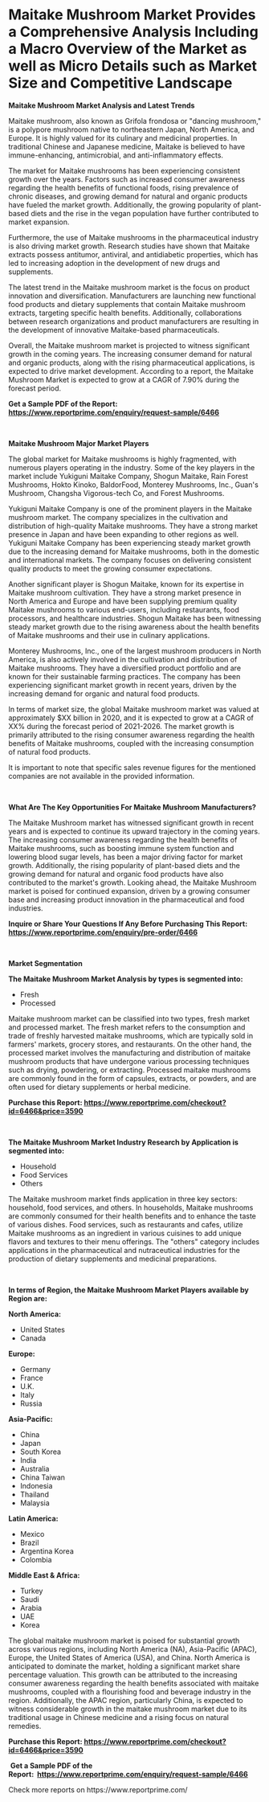 <p><h1>Maitake Mushroom Market Provides a Comprehensive Analysis Including a Macro Overview of the Market as well as Micro Details such as Market Size and Competitive Landscape</h1></p><p><strong>Maitake Mushroom Market Analysis and Latest Trends</strong></p>
<p><p>Maitake mushroom, also known as Grifola frondosa or "dancing mushroom," is a polypore mushroom native to northeastern Japan, North America, and Europe. It is highly valued for its culinary and medicinal properties. In traditional Chinese and Japanese medicine, Maitake is believed to have immune-enhancing, antimicrobial, and anti-inflammatory effects.</p><p>The market for Maitake mushrooms has been experiencing consistent growth over the years. Factors such as increased consumer awareness regarding the health benefits of functional foods, rising prevalence of chronic diseases, and growing demand for natural and organic products have fueled the market growth. Additionally, the growing popularity of plant-based diets and the rise in the vegan population have further contributed to market expansion.</p><p>Furthermore, the use of Maitake mushrooms in the pharmaceutical industry is also driving market growth. Research studies have shown that Maitake extracts possess antitumor, antiviral, and antidiabetic properties, which has led to increasing adoption in the development of new drugs and supplements.</p><p>The latest trend in the Maitake mushroom market is the focus on product innovation and diversification. Manufacturers are launching new functional food products and dietary supplements that contain Maitake mushroom extracts, targeting specific health benefits. Additionally, collaborations between research organizations and product manufacturers are resulting in the development of innovative Maitake-based pharmaceuticals.</p><p>Overall, the Maitake mushroom market is projected to witness significant growth in the coming years. The increasing consumer demand for natural and organic products, along with the rising pharmaceutical applications, is expected to drive market development. According to a report, the Maitake Mushroom Market is expected to grow at a CAGR of 7.90% during the forecast period.</p></p>
<p><strong>Get a Sample PDF of the Report:&nbsp; <a href="https://www.reportprime.com/enquiry/request-sample/6466">https://www.reportprime.com/enquiry/request-sample/6466</a></strong></p>
<p>&nbsp;</p>
<p><strong>Maitake Mushroom Major Market Players</strong></p>
<p><p>The global market for Maitake mushrooms is highly fragmented, with numerous players operating in the industry. Some of the key players in the market include Yukiguni Maitake Company, Shogun Maitake, Rain Forest Mushrooms, Hokto Kinoko, BaldorFood, Monterey Mushrooms, Inc., Guan's Mushroom, Changsha Vigorous-tech Co, and Forest Mushrooms.</p><p>Yukiguni Maitake Company is one of the prominent players in the Maitake mushroom market. The company specializes in the cultivation and distribution of high-quality Maitake mushrooms. They have a strong market presence in Japan and have been expanding to other regions as well. Yukiguni Maitake Company has been experiencing steady market growth due to the increasing demand for Maitake mushrooms, both in the domestic and international markets. The company focuses on delivering consistent quality products to meet the growing consumer expectations.</p><p>Another significant player is Shogun Maitake, known for its expertise in Maitake mushroom cultivation. They have a strong market presence in North America and Europe and have been supplying premium quality Maitake mushrooms to various end-users, including restaurants, food processors, and healthcare industries. Shogun Maitake has been witnessing steady market growth due to the rising awareness about the health benefits of Maitake mushrooms and their use in culinary applications.</p><p>Monterey Mushrooms, Inc., one of the largest mushroom producers in North America, is also actively involved in the cultivation and distribution of Maitake mushrooms. They have a diversified product portfolio and are known for their sustainable farming practices. The company has been experiencing significant market growth in recent years, driven by the increasing demand for organic and natural food products.</p><p>In terms of market size, the global Maitake mushroom market was valued at approximately $XX billion in 2020, and it is expected to grow at a CAGR of XX% during the forecast period of 2021-2026. The market growth is primarily attributed to the rising consumer awareness regarding the health benefits of Maitake mushrooms, coupled with the increasing consumption of natural food products.</p><p>It is important to note that specific sales revenue figures for the mentioned companies are not available in the provided information.</p></p>
<p>&nbsp;</p>
<p><strong>What Are The Key Opportunities For Maitake Mushroom Manufacturers?</strong></p>
<p><p>The Maitake Mushroom market has witnessed significant growth in recent years and is expected to continue its upward trajectory in the coming years. The increasing consumer awareness regarding the health benefits of Maitake mushrooms, such as boosting immune system function and lowering blood sugar levels, has been a major driving factor for market growth. Additionally, the rising popularity of plant-based diets and the growing demand for natural and organic food products have also contributed to the market's growth. Looking ahead, the Maitake Mushroom market is poised for continued expansion, driven by a growing consumer base and increasing product innovation in the pharmaceutical and food industries.</p></p>
<p><strong>Inquire or Share Your Questions If Any Before Purchasing This Report: <a href="https://www.reportprime.com/enquiry/pre-order/6466">https://www.reportprime.com/enquiry/pre-order/6466</a></strong></p>
<p>&nbsp;</p>
<p><strong>Market Segmentation</strong></p>
<p><strong>The Maitake Mushroom Market Analysis by types is segmented into:</strong></p>
<p><ul><li>Fresh</li><li>Processed</li></ul></p>
<p><p>Maitake mushroom market can be classified into two types, fresh market and processed market. The fresh market refers to the consumption and trade of freshly harvested maitake mushrooms, which are typically sold in farmers' markets, grocery stores, and restaurants. On the other hand, the processed market involves the manufacturing and distribution of maitake mushroom products that have undergone various processing techniques such as drying, powdering, or extracting. Processed maitake mushrooms are commonly found in the form of capsules, extracts, or powders, and are often used for dietary supplements or herbal medicine.</p></p>
<p><strong>Purchase this Report:&nbsp;<a href="https://www.reportprime.com/checkout?id=6466&price=3590">https://www.reportprime.com/checkout?id=6466&price=3590</a></strong></p>
<p>&nbsp;</p>
<p><strong>The Maitake Mushroom Market Industry Research by Application is segmented into:</strong></p>
<p><ul><li>Household</li><li>Food Services</li><li>Others</li></ul></p>
<p><p>The Maitake mushroom market finds application in three key sectors: household, food services, and others. In households, Maitake mushrooms are commonly consumed for their health benefits and to enhance the taste of various dishes. Food services, such as restaurants and cafes, utilize Maitake mushrooms as an ingredient in various cuisines to add unique flavors and textures to their menu offerings. The "others" category includes applications in the pharmaceutical and nutraceutical industries for the production of dietary supplements and medicinal preparations.</p></p>
<p>&nbsp;</p>
<p><strong>In terms of Region, the Maitake Mushroom Market Players available by Region are:</strong></p>
<p>
    <p> <strong> North America: </strong>
        <ul>
            <li>United States</li>
            <li>Canada</li>
        </ul>
        </p> 
    <p> <strong> Europe: </strong>
        <ul>
            <li>Germany</li>
            <li>France</li>
            <li>U.K.</li>
            <li>Italy</li>
            <li>Russia</li>
        </ul>
        </p> 
    <p> <strong> Asia-Pacific: </strong>
        <ul>
            <li>China</li>
            <li>Japan</li>
            <li>South Korea</li>
            <li>India</li>
            <li>Australia</li>
            <li>China Taiwan</li>
            <li>Indonesia</li>
            <li>Thailand</li>
            <li>Malaysia</li>
        </ul>
        </p> 
    <p> <strong> Latin America: </strong>
        <ul>
            <li>Mexico</li>
            <li>Brazil</li>
            <li>Argentina Korea</li>
            <li>Colombia</li>
        </ul>
        </p> 
    <p> <strong> Middle East & Africa: </strong>
        <ul>
            <li>Turkey</li>
            <li>Saudi</li>
            <li>Arabia</li>
            <li>UAE</li>
            <li>Korea</li>
        </ul>
    </p>
    </p>
<p><p>The global maitake mushroom market is poised for substantial growth across various regions, including North America (NA), Asia-Pacific (APAC), Europe, the United States of America (USA), and China. North America is anticipated to dominate the market, holding a significant market share percentage valuation. This growth can be attributed to the increasing consumer awareness regarding the health benefits associated with maitake mushrooms, coupled with a flourishing food and beverage industry in the region. Additionally, the APAC region, particularly China, is expected to witness considerable growth in the maitake mushroom market due to its traditional usage in Chinese medicine and a rising focus on natural remedies.</p></p>
<p><strong>Purchase this Report: <a href="https://www.reportprime.com/checkout?id=6466&price=3590">https://www.reportprime.com/checkout?id=6466&price=3590</a></strong></p>
<p>&nbsp;<strong>Get a Sample PDF of the Report:&nbsp;&nbsp;<a href="https://www.reportprime.com/enquiry/request-sample/6466">https://www.reportprime.com/enquiry/request-sample/6466</a></strong></p>
<p><strong></strong></p>
<p>Check more reports on https://www.reportprime.com/</p>